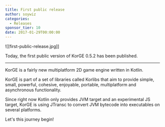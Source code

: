```yaml
---
title: First public release
author: soywiz
categories:
  - Releases
sponsor_tier: 10
date: 2017-01-29T00:00:00
---
```

![[first-public-release.jpg]]

Today, the first public version of KorGE 0.5.2 has been published.

---

KorGE is a fairly new multiplatform 2D game engine written in Kotlin.

KorGE is part of a set of libraries called Korlibs that aim to provide simple, small, powerful, cohesive, enjoyable, portable, multiplatform and asynchronous functionality.

Since right now Kotlin only provides JVM target and an experimental JS target, KorGE is using JTransc to convert JVM bytecode into executables on several platforms.

Let's this journey begin!
